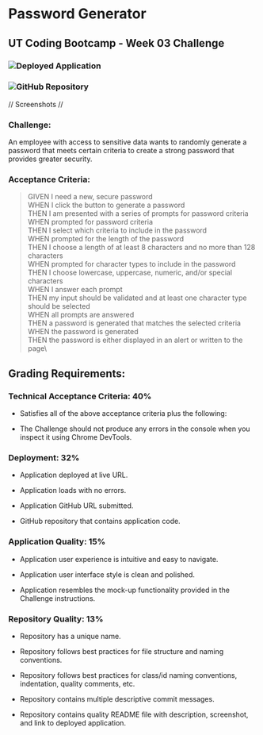 # Password Generator
## UT Coding Bootcamp - Week 03 Challenge
### ![Deployed Application](#)
### ![GitHub Repository](#)
// Screenshots //
### Challenge:
An employee with access to sensitive data wants to randomly generate a password that meets certain criteria to create a strong password that provides greater security.
### Acceptance Criteria:
>GIVEN I need a new, secure password\
>WHEN I click the button to generate a password\
>THEN I am presented with a series of prompts for password criteria\
>WHEN prompted for password criteria\
>THEN I select which criteria to include in the password\
>WHEN prompted for the length of the password\
>THEN I choose a length of at least 8 characters and no more than 128 characters\
>WHEN prompted for character types to include in the password\
>THEN I choose lowercase, uppercase, numeric, and/or special characters\
>WHEN I answer each prompt\
>THEN my input should be validated and at least one character type should be selected\
>WHEN all prompts are answered\
>THEN a password is generated that matches the selected criteria\
>WHEN the password is generated\
>THEN the password is either displayed in an alert or written to the page\
## Grading Requirements:
### Technical Acceptance Criteria: 40%

* Satisfies all of the above acceptance criteria plus the following:

* The Challenge should not produce any errors in the console when you inspect it using Chrome DevTools.

### Deployment: 32%
* Application deployed at live URL.

* Application loads with no errors.

* Application GitHub URL submitted.

* GitHub repository that contains application code.

### Application Quality: 15%
* Application user experience is intuitive and easy to navigate.

* Application user interface style is clean and polished.

* Application resembles the mock-up functionality provided in the Challenge instructions.

### Repository Quality: 13%
* Repository has a unique name.

* Repository follows best practices for file structure and naming conventions.

* Repository follows best practices for class/id naming conventions, indentation, quality comments, etc.

* Repository contains multiple descriptive commit messages.

* Repository contains quality README file with description, screenshot, and link to deployed application.